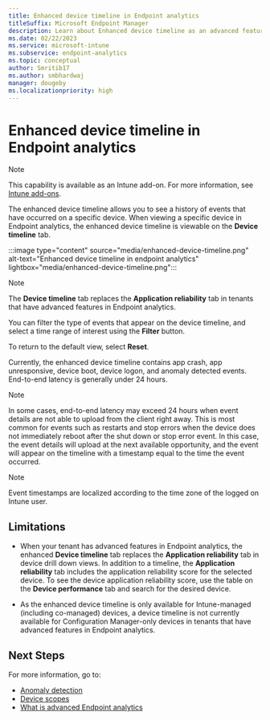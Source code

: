 ```yaml
---
title: Enhanced device timeline in Endpoint analytics
titleSuffix: Microsoft Endpoint Manager
description: Learn about Enhanced device timeline as an advanced feature in Endpoint analytics
ms.date: 02/22/2023
ms.service: microsoft-intune
ms.subservice: endpoint-analytics
ms.topic: conceptual
author: Smritib17
ms.author: smbhardwaj
manager: dougeby
ms.localizationpriority: high
---
```

# Enhanced device timeline in Endpoint analytics

> [!NOTE]
> This capability is available as an Intune add-on. For more information, see [Intune add-ons](../memdocs/intune/fundamentals/intune-add-ons.md).

The enhanced device timeline allows you to see a history of events that have occurred on a specific device. When viewing a specific device in Endpoint analytics, the enhanced device timeline is viewable on the **Device timeline** tab.

:::image type="content" source="media/enhanced-device-timeline.png" alt-text="Enhanced device timeline in endpoint analytics" lightbox="media/enhanced-device-timeline.png":::

> [!NOTE]
> The **Device timeline** tab replaces the **Application reliability** tab in tenants that have advanced features in Endpoint analytics.

You can filter the type of events that appear on the device timeline, and select a time range of interest using the **Filter** button.

To return to the default view, select **Reset**.

Currently, the enhanced device timeline contains app crash, app unresponsive, device boot, device logon, and anomaly detected events. End-to-end latency is generally under 24 hours.  

> [!NOTE]
> In some cases, end-to-end latency may exceed 24 hours when event details are not able to upload from the client right away. This is most common for events such as restarts and stop errors when the device does not immediately reboot after the shut down or stop error event. In this case, the event details will upload at the next available opportunity, and the event will appear on the timeline with a timestamp equal to the time the event occurred.

> [!NOTE]
> Event timestamps are localized according to the time zone of the logged on Intune user.  

## Limitations

- When your tenant has advanced features in Endpoint analytics, the enhanced **Device timeline** tab replaces the **Application reliability** tab in device drill down views. In addition to a timeline, the **Application reliability** tab includes the application reliability score for the selected device. To see the device application reliability score, use the table on the **Device performance** tab and search for the desired device.

- As the enhanced device timeline is only available for Intune-managed (including co-managed) devices, a device timeline is not currently available for Configuration Manager-only devices in tenants that have advanced features in Endpoint analytics.

## Next Steps

For more information, go to:

- [Anomaly detection](anomaly-detection.md)
- [Device scopes](device-scopes.md)
- [What is advanced Endpoint analytics](advanced-endpoint-analytics.md) 